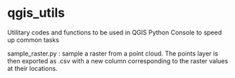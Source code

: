 # qgis_utils
Utilitary codes and functions to be used in QGIS Python Console to speed up common tasks

sample_raster.py : sample a raster from a point cloud. The points layer is then exported as .csv with a new column corresponding to the raster values at their locations.
